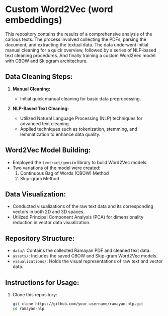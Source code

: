 # Custom Word2Vec (word embeddings)

<!-- ![Ramayan Pic](https://upload.wikimedia.org/wikipedia/commons/a/a0/Avatars.jpg) -->

<!-- <p align="left">
    <img src="https://upload.wikimedia.org/wikipedia/commons/a/a0/Avatars.jpg" alt="Ramayan Pic from Wikipedia">
</p> -->

This repository contains the results of a comprehensive analysis of the carious texts. The process involved collecting the PDFs, parsing the document, and extracting the textual data. The data underwent initial manual cleaning for a quick overview, followed by a series of NLP-based text cleaning procedures. And finally training a custom Word2Vec model with CBOW and Skipgram architechure.

## Data Cleaning Steps:

1. **Manual Cleaning:**
   - Initial quick manual cleaning for basic data preprocessing.

2. **NLP-Based Text Cleaning:**
   - Utilized Natural Language Processing (NLP) techniques for advanced text cleaning.
   - Applied techniques such as tokenization, stemming, and lemmatization to enhance data quality.

## Word2Vec Model Building:

- Employed the `textract/gensim` library to build Word2Vec models.
- Two variations of the model were created:
   1. Continuous Bag of Words (CBOW) Method
   2. Skip-gram Method

## Data Visualization:

- Conducted visualizations of the raw text data and its corresponding vectors in both 2D and 3D spaces.
- Utilized Principal Component Analysis (PCA) for dimensionality reduction in vector data visualization.

## Repository Structure:

- `data/`: Contains the collected Ramayan PDF and cleaned text data.
- `assets/`: Includes the saved CBOW and Skip-gram Word2Vec models.
- `visualizations/`: Holds the visual representations of raw text and vector data.

## Instructions for Usage:

1. Clone this repository:
   ```bash
   git clone https://github.com/your-username/ramayan-nlp.git
   cd ramayan-nlp
